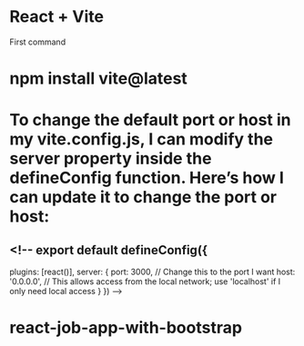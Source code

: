 # React + Vite

First command 

# npm install vite@latest <ProjectName>

# To change the default port or host in my vite.config.js, I can modify the server property inside the defineConfig function. Here’s how I can update it to change the port or host:

## <!-- export default defineConfig({
  plugins: [react()],
  server: {
    port: 3000, // Change this to the port I want
    host: '0.0.0.0', // This allows access from the local network; use 'localhost' if I only need local access
  }
}) -->
# react-job-app-with-bootstrap
